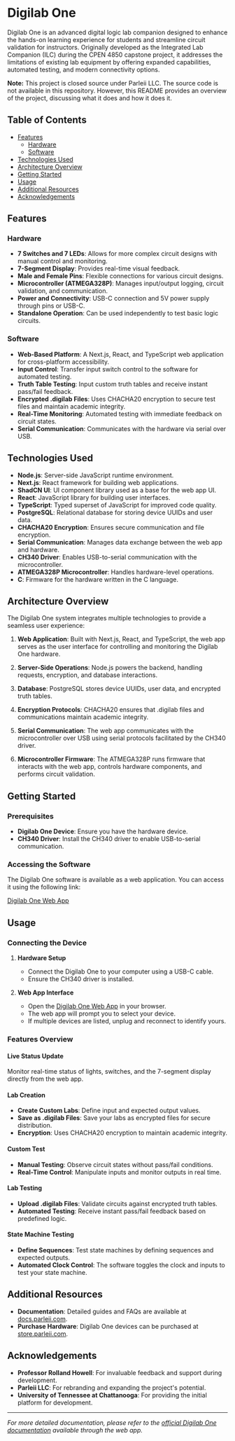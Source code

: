 Digilab One
===========

Digilab One is an advanced digital logic lab companion designed to enhance the hands-on learning experience for students and streamline circuit validation for instructors. Originally developed as the Integrated Lab Companion (ILC) during the CPEN 4850 capstone project, it addresses the limitations of existing lab equipment by offering expanded capabilities, automated testing, and modern connectivity options.

**Note:** This project is closed source under Parleii LLC. The source code is not available in this repository. However, this README provides an overview of the project, discussing what it does and how it does it.

Table of Contents
-----------------

-   [Features](#features)
    -   [Hardware](#hardware)
    -   [Software](#software)
-   [Technologies Used](#technologies-used)
-   [Architecture Overview](#architecture-overview)
-   [Getting Started](#getting-started)
-   [Usage](#usage)
-   [Additional Resources](#additional-resources)
-   [Acknowledgements](#acknowledgements)

Features
--------

### Hardware

-   **7 Switches and 7 LEDs**: Allows for more complex circuit designs with manual control and monitoring.
-   **7-Segment Display**: Provides real-time visual feedback.
-   **Male and Female Pins**: Flexible connections for various circuit designs.
-   **Microcontroller (ATMEGA328P)**: Manages input/output logging, circuit validation, and communication.
-   **Power and Connectivity**: USB-C connection and 5V power supply through pins or USB-C.
-   **Standalone Operation**: Can be used independently to test basic logic circuits.

### Software

-   **Web-Based Platform**: A Next.js, React, and TypeScript web application for cross-platform accessibility.
-   **Input Control**: Transfer input switch control to the software for automated testing.
-   **Truth Table Testing**: Input custom truth tables and receive instant pass/fail feedback.
-   **Encrypted .digilab Files**: Uses CHACHA20 encryption to secure test files and maintain academic integrity.
-   **Real-Time Monitoring**: Automated testing with immediate feedback on circuit states.
-   **Serial Communication**: Communicates with the hardware via serial over USB.

Technologies Used
-----------------

-   **Node.js**: Server-side JavaScript runtime environment.
-   **Next.js**: React framework for building web applications.
-   **ShadCN UI**: UI component library used as a base for the web app UI.
-   **React**: JavaScript library for building user interfaces.
-   **TypeScript**: Typed superset of JavaScript for improved code quality.
-   **PostgreSQL**: Relational database for storing device UUIDs and user data.
-   **CHACHA20 Encryption**: Ensures secure communication and file encryption.
-   **Serial Communication**: Manages data exchange between the web app and hardware.
-   **CH340 Driver**: Enables USB-to-serial communication with the microcontroller.
-   **ATMEGA328P Microcontroller**: Handles hardware-level operations.
-   **C**: Firmware for the hardware written in the C language.

Architecture Overview
---------------------

The Digilab One system integrates multiple technologies to provide a seamless user experience:

1.  **Web Application**: Built with Next.js, React, and TypeScript, the web app serves as the user interface for controlling and monitoring the Digilab One hardware.

2.  **Server-Side Operations**: Node.js powers the backend, handling requests, encryption, and database interactions.

3.  **Database**: PostgreSQL stores device UUIDs, user data, and encrypted truth tables.

4.  **Encryption Protocols**: CHACHA20 ensures that .digilab files and communications maintain academic integrity.

5.  **Serial Communication**: The web app communicates with the microcontroller over USB using serial protocols facilitated by the CH340 driver.

6.  **Microcontroller Firmware**: The ATMEGA328P runs firmware that interacts with the web app, controls hardware components, and performs circuit validation.

<!-- ## Technology Flowchart Below is a simplified flowchart illustrating the interaction between different components: 1. **User Interface (Web App)** - Built with React and Next.js - Communicates with the backend server and hardware 2. **Backend Server** - Runs on Node.js - Handles encryption, database operations, and API endpoints 3. **Database (PostgreSQL)** - Stores device UUIDs, user data, and encrypted files 4. **Hardware Communication** - Uses serial communication over USB via CH340 driver - Interacts with the ATMEGA328P microcontroller 5. **Encryption Layer** - Utilizes CHACHA20 for secure file encryption and communication *Note: Since the project is closed source, specific implementation details are not disclosed.* -->

Getting Started
---------------

### Prerequisites

-   **Digilab One Device**: Ensure you have the hardware device.
-   **CH340 Driver**: Install the CH340 driver to enable USB-to-serial communication.

### Accessing the Software

The Digilab One software is available as a web application. You can access it using the following link:

[Digilab One Web App](https://digilab.parleii.com)

Usage
-----

### Connecting the Device

1.  **Hardware Setup**

    -   Connect the Digilab One to your computer using a USB-C cable.
    -   Ensure the CH340 driver is installed.
2.  **Web App Interface**

    -   Open the [Digilab One Web App](https://digilab.parleii.com) in your browser.
    -   The web app will prompt you to select your device.
    -   If multiple devices are listed, unplug and reconnect to identify yours.

### Features Overview

#### Live Status Update

Monitor real-time status of lights, switches, and the 7-segment display directly from the web app.

#### Lab Creation

-   **Create Custom Labs**: Define input and expected output values.
-   **Save as .digilab Files**: Save your labs as encrypted files for secure distribution.
-   **Encryption**: Uses CHACHA20 encryption to maintain academic integrity.

#### Custom Test

-   **Manual Testing**: Observe circuit states without pass/fail conditions.
-   **Real-Time Control**: Manipulate inputs and monitor outputs in real time.

#### Lab Testing

-   **Upload .digilab Files**: Validate circuits against encrypted truth tables.
-   **Automated Testing**: Receive instant pass/fail feedback based on predefined logic.

#### State Machine Testing

-   **Define Sequences**: Test state machines by defining sequences and expected outputs.
-   **Automated Clock Control**: The software toggles the clock and inputs to test your state machine.

Additional Resources
--------------------

-   **Documentation**: Detailed guides and FAQs are available at [docs.parleii.com](https://docs.parleii.com).
-   **Purchase Hardware**: Digilab One devices can be purchased at [store.parleii.com](https://store.parleii.com).

Acknowledgements
----------------

-   **Professor Rolland Howell**: For invaluable feedback and support during development.
-   **Parleii LLC**: For rebranding and expanding the project's potential.
-   **University of Tennessee at Chattanooga**: For providing the initial platform for development.

* * * * *

*For more detailed documentation, please refer to the [official Digilab One documentation](https://docs.parleii.com) available through the web app.*